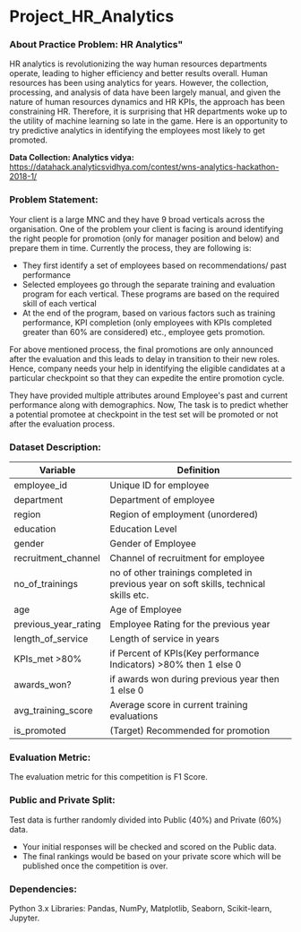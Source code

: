 # Project_HR_Analytics

### About Practice Problem: HR Analytics"
HR analytics is revolutionizing the way human resources departments operate, leading to higher efficiency and better results overall. Human resources has been using analytics for years. However, the collection, processing, and analysis of data have been largely manual, and given the nature of human resources dynamics and HR KPIs, the approach has been constraining HR. Therefore, it is surprising that HR departments woke up to the utility of machine learning so late in the game. Here is an opportunity to try predictive analytics in identifying the employees most likely to get promoted.

**Data Collection: Analytics vidya:** https://datahack.analyticsvidhya.com/contest/wns-analytics-hackathon-2018-1/

### Problem Statement: 
Your client is a large MNC and they have 9 broad verticals across the organisation. One of the problem your client is facing is around identifying the right people for promotion (only for manager position and below) and prepare them in time. Currently the process, they are following is:

- They first identify a set of employees based on recommendations/ past performance
- Selected employees go through the separate training and evaluation program for each vertical. These programs are based on the required skill of each vertical
- At the end of the program, based on various factors such as training performance, KPI completion (only employees with KPIs completed greater than 60% are considered) etc., employee gets promotion.
  
For above mentioned process, the final promotions are only announced after the evaluation and this leads to delay in transition to their new roles. Hence, company needs your help in identifying the eligible candidates at a particular checkpoint so that they can expedite the entire promotion cycle. 

They have provided multiple attributes around Employee's past and current performance along with demographics. Now, The task is to predict whether a potential promotee at checkpoint in the test set will be promoted or not after the evaluation process.

 

### Dataset Description:
| Variable	| Definition |
|--|--|
| employee_id	| Unique ID for employee | 
| department	| Department of employee |
| region	| Region of employment (unordered) |
| education |	Education Level |
| gender | Gender of Employee |
| recruitment_channel	| Channel of recruitment for employee |
| no_of_trainings	| no of other trainings completed in previous year on soft skills, technical skills etc. |
| age	| Age of Employee |
| previous_year_rating | Employee Rating for the previous year |
| length_of_service	| Length of service in years |
| KPIs_met >80%	| if Percent of KPIs(Key performance Indicators) >80% then 1 else 0 |
| awards_won?	 | if awards won during previous year then 1 else 0 |
| avg_training_score	| Average score in current training evaluations |
| is_promoted	| (Target) Recommended for promotion |
 
### Evaluation Metric:
The evaluation metric for this competition is F1 Score.

### Public and Private Split:
Test data is further randomly divided into Public (40%) and Private (60%) data.

- Your initial responses will be checked and scored on the Public data.
- The final rankings would be based on your private score which will be published once the competition is over.

### Dependencies:
Python 3.x Libraries: Pandas, NumPy, Matplotlib, Seaborn, Scikit-learn, Jupyter.
